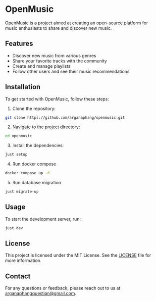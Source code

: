 # OpenMusic

OpenMusic is a project aimed at creating an open-source platform for music enthusiasts to share and discover new music.

## Features

- Discover new music from various genres
- Share your favorite tracks with the community
- Create and manage playlists
- Follow other users and see their music recommendations

## Installation

To get started with OpenMusic, follow these steps:

1. Clone the repository:

```bash
git clone https://github.com/arganaphang/openmusic.git
```

2. Navigate to the project directory:

```bash
cd openmusic
```

3. Install the dependencies:

```bash
just setup
```

4. Run docker compose

```bash
docker compose up -d
```

5. Run database migration

```bash
just migrate-up
```

## Usage

To start the development server, run:

```bash
just dev
```

## License

This project is licensed under the MIT License. See the [LICENSE](LICENSE) file for more information.

## Contact

For any questions or feedback, please reach out to us at [arganaphangquestian@gmail.com](mailto:arganaphangquestian@gmail.com).
